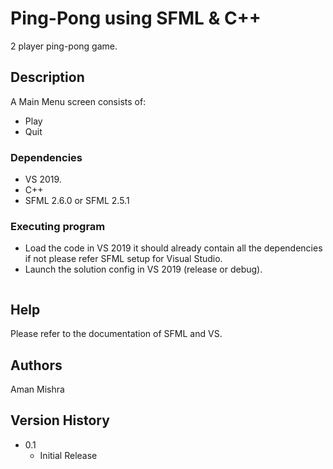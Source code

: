 # Ping-Pong using SFML & C++

2 player ping-pong game.

## Description

A Main Menu screen consists of:
* Play
* Quit 

### Dependencies

* VS 2019.
* C++
* SFML 2.6.0 or SFML 2.5.1

### Executing program

* Load the code in VS 2019 it should already contain all the dependencies if not please refer SFML setup for Visual Studio.
* Launch the solution config in VS 2019 (release or debug). 
```
```

## Help
Please refer to the documentation of SFML and VS.

## Authors

Aman Mishra

## Version History

* 0.1
    * Initial Release
